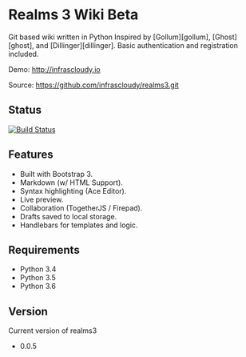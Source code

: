 # Realms 3 Wiki Beta

Git based wiki written in Python
Inspired by [Gollum][gollum], [Ghost][ghost], and [Dillinger][dillinger].
Basic authentication and registration included.

Demo: http://infrascloudy.io

Source: https://github.com/infrascloudy/realms3.git
## Status
[![Build Status](https://www.travis-ci.org/infrascloudy/realms3.svg?branch=master)](https://www.travis-ci.org/infrascloudy/realms3)

## Features

- Built with Bootstrap 3.
- Markdown (w/ HTML Support).
- Syntax highlighting (Ace Editor).
- Live preview.
- Collaboration (TogetherJS / Firepad).
- Drafts saved to local storage.
- Handlebars for templates and logic.

## Requirements

- Python 3.4
- Python 3.5
- Python 3.6

 ## Version
 Current version of realms3
 - 0.0.5
 
